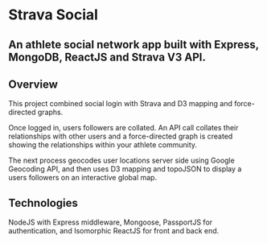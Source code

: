 # Strava Social

## An athlete social network app built with Express, MongoDB, ReactJS and Strava V3 API.

## Overview

This project combined social login with Strava and D3 mapping and force-directed graphs. 

Once logged in, users followers are collated. An API call collates their relationships with other users and a force-directed graph is created showing the relationships within your athlete community.

The next process geocodes user locations server side using Google Geocoding API, and then uses D3 mapping and topoJSON to display a users followers on an interactive global map. 


## Technologies

NodeJS with Express middleware, Mongoose, PassportJS for authentication, and Isomorphic ReactJS for front and back end.

